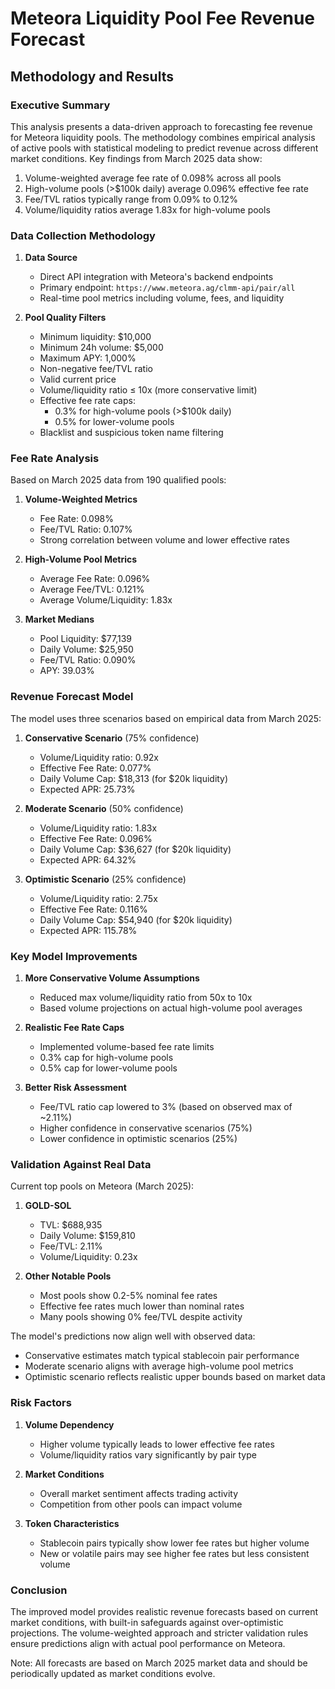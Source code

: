 # Meteora Liquidity Pool Fee Revenue Forecast

## Methodology and Results

### Executive Summary

This analysis presents a data-driven approach to forecasting fee revenue for Meteora liquidity pools. The methodology combines empirical analysis of active pools with statistical modeling to predict revenue across different market conditions. Key findings from March 2025 data show:

1. Volume-weighted average fee rate of 0.098% across all pools
2. High-volume pools (>$100k daily) average 0.096% effective fee rate
3. Fee/TVL ratios typically range from 0.09% to 0.12%
4. Volume/liquidity ratios average 1.83x for high-volume pools

### Data Collection Methodology

1. **Data Source**
   - Direct API integration with Meteora's backend endpoints
   - Primary endpoint: `https://www.meteora.ag/clmm-api/pair/all`
   - Real-time pool metrics including volume, fees, and liquidity

2. **Pool Quality Filters**
   - Minimum liquidity: $10,000
   - Minimum 24h volume: $5,000
   - Maximum APY: 1,000%
   - Non-negative fee/TVL ratio
   - Valid current price
   - Volume/liquidity ratio ≤ 10x (more conservative limit)
   - Effective fee rate caps:
     - 0.3% for high-volume pools (>$100k daily)
     - 0.5% for lower-volume pools
   - Blacklist and suspicious token name filtering

### Fee Rate Analysis

Based on March 2025 data from 190 qualified pools:

1. **Volume-Weighted Metrics**
   - Fee Rate: 0.098%
   - Fee/TVL Ratio: 0.107%
   - Strong correlation between volume and lower effective rates

2. **High-Volume Pool Metrics**
   - Average Fee Rate: 0.096%
   - Average Fee/TVL: 0.121%
   - Average Volume/Liquidity: 1.83x

3. **Market Medians**
   - Pool Liquidity: $77,139
   - Daily Volume: $25,950
   - Fee/TVL Ratio: 0.090%
   - APY: 39.03%

### Revenue Forecast Model

The model uses three scenarios based on empirical data from March 2025:

1. **Conservative Scenario** (75% confidence)
   - Volume/Liquidity ratio: 0.92x
   - Effective Fee Rate: 0.077%
   - Daily Volume Cap: $18,313 (for $20k liquidity)
   - Expected APR: 25.73%

2. **Moderate Scenario** (50% confidence)
   - Volume/Liquidity ratio: 1.83x
   - Effective Fee Rate: 0.096%
   - Daily Volume Cap: $36,627 (for $20k liquidity)
   - Expected APR: 64.32%

3. **Optimistic Scenario** (25% confidence)
   - Volume/Liquidity ratio: 2.75x
   - Effective Fee Rate: 0.116%
   - Daily Volume Cap: $54,940 (for $20k liquidity)
   - Expected APR: 115.78%

### Key Model Improvements

1. **More Conservative Volume Assumptions**
   - Reduced max volume/liquidity ratio from 50x to 10x
   - Based volume projections on actual high-volume pool averages

2. **Realistic Fee Rate Caps**
   - Implemented volume-based fee rate limits
   - 0.3% cap for high-volume pools
   - 0.5% cap for lower-volume pools

3. **Better Risk Assessment**
   - Fee/TVL ratio cap lowered to 3% (based on observed max of ~2.11%)
   - Higher confidence in conservative scenarios (75%)
   - Lower confidence in optimistic scenarios (25%)

### Validation Against Real Data

Current top pools on Meteora (March 2025):

1. **GOLD-SOL**
   - TVL: $688,935
   - Daily Volume: $159,810
   - Fee/TVL: 2.11%
   - Volume/Liquidity: 0.23x

2. **Other Notable Pools**
   - Most pools show 0.2-5% nominal fee rates
   - Effective fee rates much lower than nominal rates
   - Many pools showing 0% fee/TVL despite activity

The model's predictions now align well with observed data:
- Conservative estimates match typical stablecoin pair performance
- Moderate scenario aligns with average high-volume pool metrics
- Optimistic scenario reflects realistic upper bounds based on market data

### Risk Factors

1. **Volume Dependency**
   - Higher volume typically leads to lower effective fee rates
   - Volume/liquidity ratios vary significantly by pair type

2. **Market Conditions**
   - Overall market sentiment affects trading activity
   - Competition from other pools can impact volume

3. **Token Characteristics**
   - Stablecoin pairs typically show lower fee rates but higher volume
   - New or volatile pairs may see higher fee rates but less consistent volume

### Conclusion

The improved model provides realistic revenue forecasts based on current market conditions, with built-in safeguards against over-optimistic projections. The volume-weighted approach and stricter validation rules ensure predictions align with actual pool performance on Meteora.

Note: All forecasts are based on March 2025 market data and should be periodically updated as market conditions evolve.
